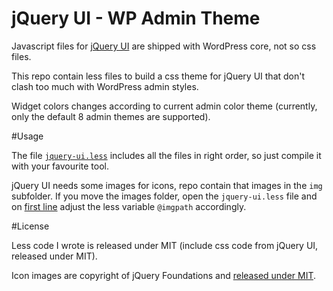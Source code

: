 jQuery UI - WP Admin Theme
==========================

Javascript files for [jQuery UI](http://jqueryui.com/) are shipped with WordPress core, not so css files.

This repo contain less files to build a css theme for jQuery UI that don't clash too much with WordPress admin styles.

Widget colors changes according to current admin color theme (currently, only the default 8 admin themes are supported).

#Usage

The file [`jquery-ui.less`](jquery-ui.less) includes all the files in right order, so just compile it with your favourite tool.

jQuery UI needs some images for icons, repo contain that images in the `img` subfolder.
If you move the images folder, open the `jquery-ui.less` file and on [first line](jquery-ui.less#L2) adjust the less variable `@imgpath` accordingly.

#License

Less code I wrote is released under MIT (include css code from jQuery UI, released under MIT).

Icon images are copyright of jQuery Foundations and [released under MIT](https://jquery.org/license/).
